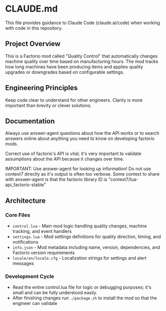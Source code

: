 # CLAUDE.md

This file provides guidance to Claude Code (claude.ai/code) when working with code in this repository.

## Project Overview

This is a Factorio mod called "Quality Control" that automatically changes machine quality over time based on manufacturing hours. The mod tracks how long machines have been producing items and applies quality upgrades or downgrades based on configurable settings.

## Engineering Principles

Keep code clear to understand for other engineers. Clarity is more important than brevity or clever solutions.

## Documentation

Always use answer-agent questions about how the API works or to search answers online about anything you need to know on developing factorio mods.

Correct use of factorio's API is vital; it's very important to validate assumptions about the API because it changes over time.

IMPORTANT: Use answer-agent for looking up information! Do not use context7 directly as it's output is often too verbose. Some context to share with answer-agent is that the factorio library ID is "context7/lua-api_factorio-stable"

## Architecture

### Core Files
- `control.lua` - Main mod logic handling quality changes, machine tracking, and event handlers
- `settings.lua` - Mod settings definitions for quality direction, timing, and notifications
- `info.json` - Mod metadata including name, version, dependencies, and Factorio version requirements
- `locale/en/locale.cfg` - Localization strings for settings and alert messages

### Development Cycle

- Read the entire control.lua file for logic or debugging purposes; it's small and can be fully understood easily.
- After finishing changes run `./package.sh` to install the mod so that the engineer can validate


